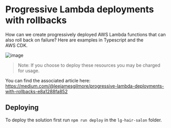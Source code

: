 # Progressive Lambda deployments with rollbacks

How can we create progressively deployed AWS Lambda functions that can also roll back on failure? Here are examples in Typescript and the AWS CDK.

![image](./docs/images/header.png)

> Note: If you choose to deploy these resources you may be charged for usage.

You can find the associated article here: https://medium.com/@leejamesgilmore/progressive-lambda-deployments-with-rollbacks-e8a1288fa852

## Deploying

To deploy the solution first run `npm run deploy` in the `lg-hair-salon` folder.
